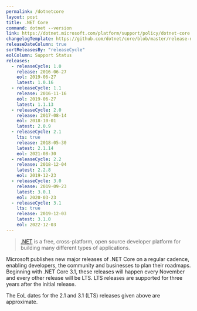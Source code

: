 ```yaml
---
permalink: /dotnetcore
layout: post
title: .NET Core
command: dotnet --version
link: https://dotnet.microsoft.com/platform/support/policy/dotnet-core
changelogTemplate: https://github.com/dotnet/core/blob/master/release-notes/__RELEASE_CYCLE__/__LATEST__/__LATEST__.md
releaseDateColumn: true
sortReleasesBy: "releaseCycle"
eolColumn: Support Status
releases:
  - releaseCycle: 1.0
    release: 2016-06-27
    eol: 2019-06-27
    latest: 1.0.16
  - releaseCycle: 1.1
    release: 2016-11-16
    eol: 2019-06-27
    latest: 1.1.13
  - releaseCycle: 2.0
    release: 2017-08-14
    eol: 2018-10-01
    latest: 2.0.9
  - releaseCycle: 2.1
    lts: true
    release: 2018-05-30
    latest: 2.1.14
    eol: 2021-08-30
  - releaseCycle: 2.2
    release: 2018-12-04
    latest: 2.2.8
    eol: 2019-12-23
  - releaseCycle: 3.0
    release: 2019-09-23
    latest: 3.0.1
    eol: 2020-03-23
  - releaseCycle: 3.1
    lts: true
    release: 2019-12-03
    latest: 3.1.0
    eol: 2022-12-03
---
```


> [.NET](https://dotnet.microsoft.com/) is a free, cross-platform, open source developer platform for building many different types of applications.

Microsoft publishes new major releases of .NET Core on a regular cadence, enabling developers, the community and businesses to plan their roadmaps. Beginning with .NET Core 3.1, these releases will happen every November and every other release will be LTS. LTS releases are supported for three years after the initial release.

The EoL dates for the 2.1 and 3.1 (LTS) releases given above are approximate.
